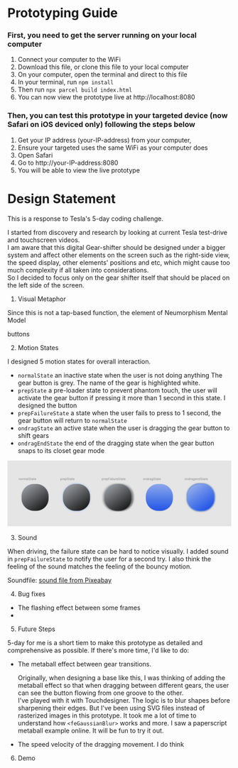 # Prototyping Guide

### First, you need to get the server running on your local computer

1. Connect your computer to the WiFi
2. Download this file, or clone this file to your local computer
3. On your computer, open the terminal and direct to this file
4. In your terminal, run `npm install`
5. Then run `npx parcel build index.html`
6. You can now view the prototype live at http://localhost:8080

### Then, you can test this prototype in your targeted device (now Safari on iOS deviced only) following the steps below

1. Get your IP address (your-IP-address) from your computer,
2. Ensure your targeted uses the same WiFi as your computer does
3. Open Safari
4. Go to http://your-IP-address:8080
5. You will be able to view the live prototype

# Design Statement

This is a response to Tesla's 5-day coding challenge.

I started from discovery and research by looking at current Tesla test-drive and touchscreen videos.<br/>
I am aware that this digital Gear-shifter should be designed under a bigger system and affect other elements on the screen such as the right-side view, the speed display, other elements' positions and etc, which might cause too much complexity if all taken into considerations.<br/>
So I decided to focus only on the gear shifter itself that should be placed on the left side of the screen.<br/>

1. Visual Metaphor

Since this is not a tap-based function, the element of
Neumorphism
Mental Model

buttons

2. Motion States

I designed 5 motion states for overall interaction.

- `normalState` an inactive state when the user is not doing anything
  The gear button is grey. The name of the gear is highlighted white.
- `prepState` a pre-loader state to prevent phantom touch, the user will activate the gear button if pressing it more than 1 second in this state.
  I designed the button
- `prepFailureState` a state when the user fails to press to 1 second, the gear button will return to `normalState`
- `ondragState` an active state when the user is dragging the gear button to shift gears
- `ondragEndState` the end of the dragging state when the gear button snaps to its closet gear mode

![alt text](./assets/motionstates.jpg 'Gear Button in 5 Motion States')

3. Sound

When driving, the failure state can be hard to notice visually. I added sound in `prepFailureState` to notify the user for a second try. I also think the feeling of the sound matches the feeling of the bouncy motion.

Soundfile: [sound file from Pixeabay](https://cdn.pixabay.com/download/audio/2023/01/04/audio_8969bfb5fa.mp3?filename=error-warning-login-denied-132113.mp3g)

4. Bug fixes

- The flashing effect between some frames
-

5. Future Steps

5-day for me is a short tiem to make this prototype as detailed and comprehensive as possible. If there's more time, I'd like to do:

- The metaball effect between gear transitions.

  Originally, when designing a base like this, I was thinking of adding the metaball effect so that when dragging between different gears, the user can see the button flowing from one groove to the other.<br/>
  I've played with it with Touchdesigner. The logic is to blur shapes before sharpening their edges. But I've been using SVG files instead of rasterized images in this prototype. It took me a lot of time to understand how `<feGaussianBlur>` works and more. I saw a paperscript metaball example online. It will be fun to try it out.

- The speed velocity of the dragging movement. I do think

6. Demo
